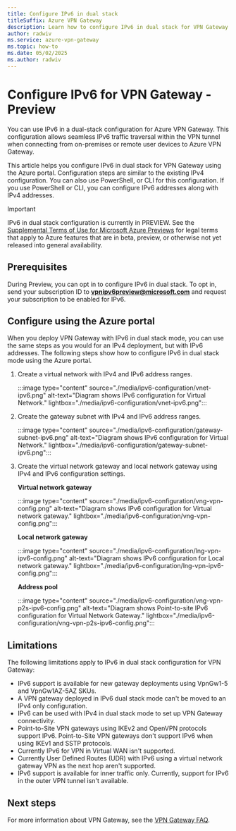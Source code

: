```yaml
---
title: Configure IPv6 in dual stack
titleSuffix: Azure VPN Gateway
description: Learn how to configure IPv6 in dual stack for VPN Gateway.
author: radwiv
ms.service: azure-vpn-gateway
ms.topic: how-to
ms.date: 05/02/2025
ms.author: radwiv
---
```


# Configure IPv6 for VPN Gateway - Preview

You can use IPv6 in a dual-stack configuration for Azure VPN Gateway. This configuration allows seamless IPv6 traffic traversal within the VPN tunnel when connecting from on-premises or remote user devices to Azure VPN Gateway.

This article helps you configure IPv6 in dual stack for VPN Gateway using the Azure portal. Configuration steps are similar to the existing IPv4 configuration. You can also use PowerShell, or CLI for this configuration. If you use PowerShell or CLI, you can configure IPv6 addresses along with IPv4 addresses.

> [!IMPORTANT]
> IPv6 in dual stack configuration is currently in PREVIEW.
> See the [Supplemental Terms of Use for Microsoft Azure Previews](https://azure.microsoft.com/support/legal/preview-supplemental-terms/) for legal terms that apply to Azure features that are in beta, preview, or otherwise not yet released into general availability.

## Prerequisites

During Preview, you can opt in to configure IPv6 in dual stack. To opt in, send your subscription ID to **vpnipv6preview@microsoft.com** and request your subscription to be enabled for IPv6.

## Configure using the Azure portal

When you deploy VPN Gateway with IPv6 in dual stack mode, you can use the same steps as you would for an IPv4 deployment, but with IPv6 addresses. The following steps show how to configure IPv6 in dual stack mode using the Azure portal.

1. Create a virtual network with IPv4 and IPv6 address ranges.

   :::image type="content" source="./media/ipv6-configuration/vnet-ipv6.png" alt-text="Diagram shows IPv6 configuration for Virtual Network." lightbox="./media/ipv6-configuration/vnet-ipv6.png":::

1. Create the gateway subnet with IPv4 and IPv6 address ranges.

   :::image type="content" source="./media/ipv6-configuration/gateway-subnet-ipv6.png" alt-text="Diagram shows IPv6 configuration for Virtual Network." lightbox="./media/ipv6-configuration/gateway-subnet-ipv6.png":::

1. Create the virtual network gateway and local network gateway using IPv4 and IPv6 configuration settings.

   **Virtual network gateway**

   :::image type="content" source="./media/ipv6-configuration/vng-vpn-config.png" alt-text="Diagram shows IPv6 configuration for Virtual network gateway." lightbox="./media/ipv6-configuration/vng-vpn-config.png":::

   **Local network gateway**

   :::image type="content" source="./media/ipv6-configuration/lng-vpn-ipv6-config.png" alt-text="Diagram shows IPv6 configuration for Local network gateway." lightbox="./media/ipv6-configuration/lng-vpn-ipv6-config.png":::

    **Address pool**

   :::image type="content" source="./media/ipv6-configuration/vng-vpn-p2s-ipv6-config.png" alt-text="Diagram shows Point-to-site IPv6 configuration for Virtual Network Gateway." lightbox="./media/ipv6-configuration/vng-vpn-p2s-ipv6-config.png":::

## Limitations

The following limitations apply to IPv6 in dual stack configuration for VPN Gateway:

* IPv6 support is available for new gateway deployments using VpnGw1-5 and VpnGw1AZ-5AZ SKUs.
* A VPN gateway deployed in IPv6 dual stack mode can't be moved to an IPv4 only configuration.
* IPv6 can be used with IPv4 in dual stack mode to set up VPN Gateway connectivity.
* Point-to-Site VPN gateways using IKEv2 and OpenVPN protocols support IPv6. Point-to-Site VPN gateways don't support IPv6 when using IKEv1 and SSTP protocols.
* Currently IPv6 for VPN in Virtual WAN isn't supported.
* Currently User Defined Routes (UDR) with IPv6 using a virtual network gateway VPN as the next hop aren't supported.
* IPv6 support is available for inner traffic only. Currently, support for IPv6 in the outer VPN tunnel isn't available.

## Next steps

For more information about VPN Gateway, see the [VPN Gateway FAQ](vpn-gateway-vpn-faq.md).
